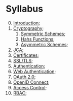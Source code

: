 # Syllabus

0. [Introduction](0-introduction.md);
1. [Cryptography](1.0-cryptography.md);
   1. [Symmetric Schemes](1.1-symmetric-schemes.md);
   2. [Hahs Functions](1.2-hash-functions.md);
   3. [Asymmetric Schemes](1.3-asymmetric-schemes.md);
2. [JCA](2-jca.md);
3. [Certificates](3-certificates.md);
4. [SSL/TLS](4-ssl-tls.md);
5. [Authentication](5-authentication.md);
6. [Web Authentication](6-web-authentication.md);
7. [OAuth 2.0](7-oauth-2.0.md);
8. [OpenID Connect](8-openid-connect.md);
9. [Access Control](9-access-control.md);
10. [RBAC](10-rbac.md);